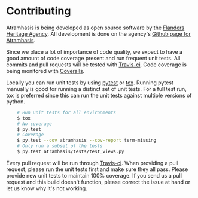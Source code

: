 Contributing
============

Atramhasis is being developed as open source software by the 
[Flanders Heritage Agency]. All development is done on the agency's 
[Github page for Atramhasis].

Since we place a lot of importance of code quality, we expect to have a good 
amount of code coverage present and run frequent unit tests. All commits and
pull requests will be tested with [Travis-ci]. Code coverage is being 
monitored with [Coveralls].

Locally you can run unit tests by using [pytest] or [tox]. Running pytest 
manually is good for running a distinct set of unit tests. For a full test run, 
tox is preferred since this can run the unit tests against multiple versions of
python.

```bash
    # Run unit tests for all environments 
    $ tox
    # No coverage
    $ py.test 
    # Coverage
    $ py.test --cov atramhasis --cov-report term-missing
    # Only run a subset of the tests
    $ py.test atramhasis/tests/test_views.py
```

Every pull request will be run through [Travis-ci]. When providing a pull 
request, please run the unit tests first and make sure they all pass. Please 
provide new unit tests to maintain 100% coverage. If you send us a pull request
and this build doesn't function, please correct the issue at hand or let us 
know why it's not working.

[Flanders Heritage Agency]: https://www.onroerenderfgoed.be
[Github page for Atramhasis]: https://github.com/OnroerendErfgoed/atramhasis
[Travis-ci]: https://travis-ci.org/OnroerendErfgoed/atramhasis
[Coveralls]: https://coveralls.io/r/OnroerendErfgoed/atramhasis
[pytest]: http://pytest.org
[tox]: http://tox.readthedocs.org